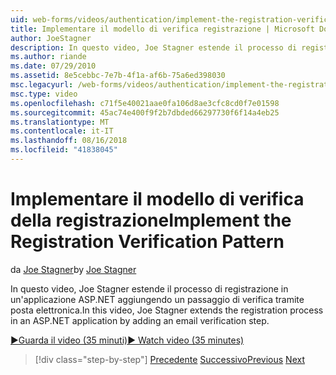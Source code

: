 ```yaml
---
uid: web-forms/videos/authentication/implement-the-registration-verification-pattern
title: Implementare il modello di verifica registrazione | Microsoft Docs
author: JoeStagner
description: In questo video, Joe Stagner estende il processo di registrazione in un'applicazione ASP.NET aggiungendo un passaggio di verifica tramite posta elettronica.
ms.author: riande
ms.date: 07/29/2010
ms.assetid: 8e5cebbc-7e7b-4f1a-af6b-75a6ed398030
msc.legacyurl: /web-forms/videos/authentication/implement-the-registration-verification-pattern
msc.type: video
ms.openlocfilehash: c71f5e40021aae0fa106d8ae3cfc8cd0f7e01598
ms.sourcegitcommit: 45ac74e400f9f2b7dbded66297730f6f14a4eb25
ms.translationtype: MT
ms.contentlocale: it-IT
ms.lasthandoff: 08/16/2018
ms.locfileid: "41838045"
---
```

<a name="implement-the-registration-verification-pattern"></a><span data-ttu-id="f820c-103">Implementare il modello di verifica della registrazione</span><span class="sxs-lookup"><span data-stu-id="f820c-103">Implement the Registration Verification Pattern</span></span>
====================
<span data-ttu-id="f820c-104">da [Joe Stagner](https://github.com/JoeStagner)</span><span class="sxs-lookup"><span data-stu-id="f820c-104">by [Joe Stagner](https://github.com/JoeStagner)</span></span>

<span data-ttu-id="f820c-105">In questo video, Joe Stagner estende il processo di registrazione in un'applicazione ASP.NET aggiungendo un passaggio di verifica tramite posta elettronica.</span><span class="sxs-lookup"><span data-stu-id="f820c-105">In this video, Joe Stagner extends the registration process in an ASP.NET application by adding an email verification step.</span></span>

[<span data-ttu-id="f820c-106">&#9654;Guarda il video (35 minuti)</span><span class="sxs-lookup"><span data-stu-id="f820c-106">&#9654; Watch video (35 minutes)</span></span>](https://channel9.msdn.com/Blogs/ASP-NET-Site-Videos/implement-the-registration-verification-pattern)

> [!div class="step-by-step"]
> <span data-ttu-id="f820c-107">[Precedente](logging-users-into-your-membership-system.md)
> [Successivo](simple-web-service-authentication.md)</span><span class="sxs-lookup"><span data-stu-id="f820c-107">[Previous](logging-users-into-your-membership-system.md)
[Next](simple-web-service-authentication.md)</span></span>
